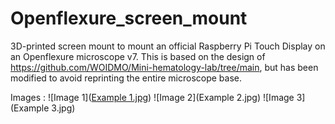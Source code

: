 # Openflexure_screen_mount
3D-printed screen mount to mount an official Raspberry Pi Touch Display on an Openflexure microscope v7. This is based on the design of https://github.com/WOIDMO/Mini-hematology-lab/tree/main, but has been modified to avoid reprinting the entire microscope base.

Images :
![Image 1]([Example 1.jpg](https://github.com/Mistercactus/Openflexure_screen_mount/blob/main/Example%201.jpg?raw=true))
![Image 2](Example 2.jpg)
![Image 3](Example 3.jpg)
